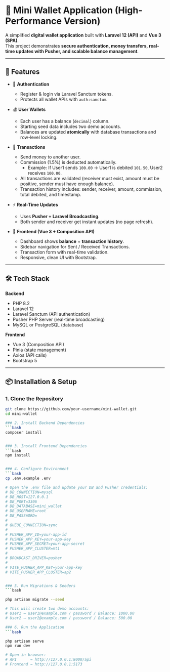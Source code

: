 # 💸 Mini Wallet Application (High-Performance Version)

A simplified **digital wallet application** built with **Laravel 12 (API)** and **Vue 3 (SPA)**.  
This project demonstrates **secure authentication, money transfers, real-time updates with Pusher, and scalable balance management**.

---

## 🚀 Features

- 🔐 **Authentication**  
  - Register & login via Laravel Sanctum tokens.  
  - Protects all wallet APIs with `auth:sanctum`.  

- 💰 **User Wallets**  
  - Each user has a balance (`decimal`) column.  
  - Starting seed data includes two demo accounts.  
  - Balances are updated **atomically** with database transactions and row-level locking.  

- 🔄 **Transactions**  
  - Send money to another user.  
  - Commission (1.5%) is deducted automatically.  
    - Example: If User1 sends `100.00` → User1 is debited `101.50`, User2 receives `100.00`.  
  - All transactions are validated (receiver must exist, amount must be positive, sender must have enough balance).  
  - Transaction history includes: sender, receiver, amount, commission, total debited, and timestamp.  

- ⚡ **Real-Time Updates**  
  - Uses **Pusher + Laravel Broadcasting**.  
  - Both sender and receiver get instant updates (no page refresh).  

- 🎨 **Frontend (Vue 3 + Composition API)**  
  - Dashboard shows **balance** + **transaction history**.  
  - Sidebar navigation for Sent / Received Transactions.  
  - Transaction form with real-time validation.  
  - Responsive, clean UI with Bootstrap.  

---

## 🛠️ Tech Stack

**Backend**
- PHP 8.2
- Laravel 12
- Laravel Sanctum (API authentication)
- Pusher PHP Server (real-time broadcasting)
- MySQL or PostgreSQL (database)

**Frontend**
- Vue 3 (Composition API)
- Pinia (state management)
- Axios (API calls)
- Bootstrap 5

---

## 📦 Installation & Setup

### 1. Clone the Repository
```bash
git clone https://github.com/your-username/mini-wallet.git
cd mini-wallet

### 2. Install Backend Dependencies
```bash
composer install


### 3. Install Frontend Dependencies
```bash
npm install


### 4. Configure Environment
```bash
cp .env.example .env

# Open the .env file and update your DB and Pusher credentials:
# DB_CONNECTION=mysql
# DB_HOST=127.0.0.1
# DB_PORT=3306
# DB_DATABASE=mini_wallet
# DB_USERNAME=root
# DB_PASSWORD=
#
# QUEUE_CONNECTION=sync 
#
# PUSHER_APP_ID=your-app-id
# PUSHER_APP_KEY=your-app-key
# PUSHER_APP_SECRET=your-app-secret
# PUSHER_APP_CLUSTER=mt1
#
# BROADCAST_DRIVER=pusher
#
# VITE_PUSHER_APP_KEY=your-app-key  
# VITE_PUSHER_APP_CLUSTER=ap2


### 5. Run Migrations & Seeders
```bash

php artisan migrate --seed

# This will create two demo accounts:
# User1 → user1@example.com / password / Balance: 1000.00
# User2 → user2@example.com / password / Balance: 500.00

### 6. Run the Application
```bash

php artisan serve
npm run dev

# Open in browser:
# API      → http://127.0.0.1:8000/api
# Frontend → http://127.0.0.1:5173
